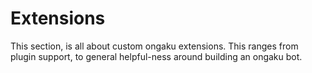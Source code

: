 # Extensions

This section, is all about custom ongaku extensions. This ranges from plugin support, to general helpful-ness around building an ongaku bot.

